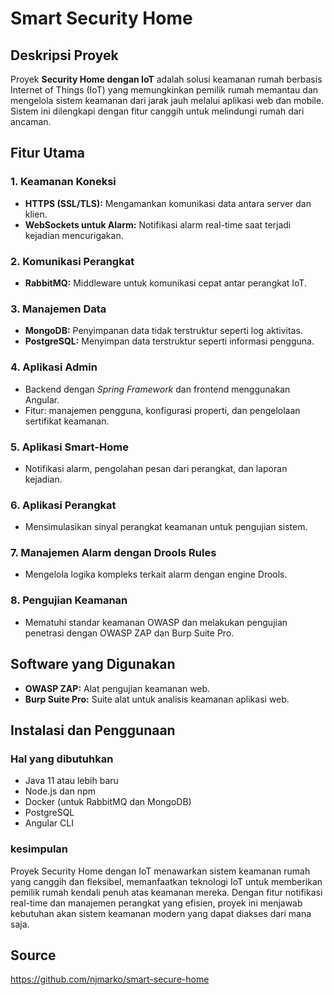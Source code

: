 # Smart Security Home

## Deskripsi Proyek
Proyek **Security Home dengan IoT** adalah solusi keamanan rumah berbasis Internet of Things (IoT) yang memungkinkan pemilik rumah memantau dan mengelola sistem keamanan dari jarak jauh melalui aplikasi web dan mobile. Sistem ini dilengkapi dengan fitur canggih untuk melindungi rumah dari ancaman.

## Fitur Utama

### 1. Keamanan Koneksi
- **HTTPS (SSL/TLS):** Mengamankan komunikasi data antara server dan klien.
- **WebSockets untuk Alarm:** Notifikasi alarm real-time saat terjadi kejadian mencurigakan.

### 2. Komunikasi Perangkat
- **RabbitMQ:** Middleware untuk komunikasi cepat antar perangkat IoT.

### 3. Manajemen Data
- **MongoDB:** Penyimpanan data tidak terstruktur seperti log aktivitas.
- **PostgreSQL:** Menyimpan data terstruktur seperti informasi pengguna.

### 4. Aplikasi Admin
- Backend dengan *Spring Framework* dan frontend menggunakan Angular.
- Fitur: manajemen pengguna, konfigurasi properti, dan pengelolaan sertifikat keamanan.

### 5. Aplikasi Smart-Home
- Notifikasi alarm, pengolahan pesan dari perangkat, dan laporan kejadian.

### 6. Aplikasi Perangkat
- Mensimulasikan sinyal perangkat keamanan untuk pengujian sistem.

### 7. Manajemen Alarm dengan Drools Rules
- Mengelola logika kompleks terkait alarm dengan engine Drools.

### 8. Pengujian Keamanan
- Mematuhi standar keamanan OWASP dan melakukan pengujian penetrasi dengan OWASP ZAP dan Burp Suite Pro.

## Software yang Digunakan
- **OWASP ZAP:** Alat pengujian keamanan web.
- **Burp Suite Pro:** Suite alat untuk analisis keamanan aplikasi web.

## Instalasi dan Penggunaan

### Hal yang dibutuhkan
- Java 11 atau lebih baru
- Node.js dan npm
- Docker (untuk RabbitMQ dan MongoDB)
- PostgreSQL
- Angular CLI

### kesimpulan
Proyek Security Home dengan IoT menawarkan sistem keamanan rumah yang canggih dan fleksibel, memanfaatkan teknologi IoT untuk memberikan pemilik rumah kendali penuh atas keamanan mereka. Dengan fitur notifikasi real-time dan manajemen perangkat yang efisien, proyek ini menjawab kebutuhan akan sistem keamanan modern yang dapat diakses dari mana saja.


## Source
https://github.com/njmarko/smart-secure-home

